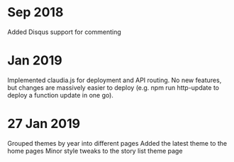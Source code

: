 # Sep 2018
Added Disqus support for commenting

# Jan 2019
Implemented claudia.js for deployment and API routing. 
No new features, but changes are massively easier to deploy (e.g. npm run http-update to deploy a function update in one go).

# 27 Jan 2019
Grouped themes by year into different pages
Added the latest theme to the home pages
Minor style tweaks to the story list theme page